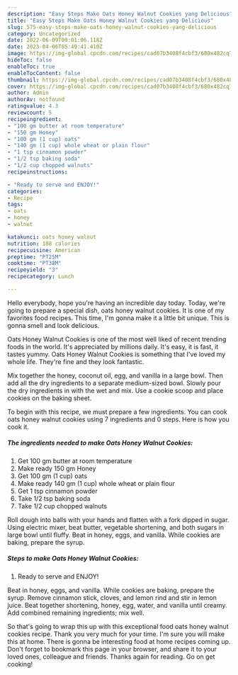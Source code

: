 ```yaml
---
description: "Easy Steps Make Oats Honey Walnut Cookies yang Delicious"
title: "Easy Steps Make Oats Honey Walnut Cookies yang Delicious"
slug: 575-easy-steps-make-oats-honey-walnut-cookies-yang-delicious
category: Uncategorized
date: 2022-06-09T09:01:06.118Z
date: 2023-04-06T05:49:41.410Z
image: https://img-global.cpcdn.com/recipes/cad07b3408f4cbf3/680x482cq70/oats-honey-walnut-cookies-recipe-main-photo.jpg
hideToc: false
enableToc: true
enableTocContent: false
thumbnail: https://img-global.cpcdn.com/recipes/cad07b3408f4cbf3/680x482cq70/oats-honey-walnut-cookies-recipe-main-photo.jpg
cover: https://img-global.cpcdn.com/recipes/cad07b3408f4cbf3/680x482cq70/oats-honey-walnut-cookies-recipe-main-photo.jpg
author: Admin
authorAv: notfound
ratingvalue: 4.3
reviewcount: 5
recipeingredient:
- "100 gm butter at room temperature"
- "150 gm Honey"
- "100 gm (1 cup) oats"
- "140 gm (1 cup) whole wheat or plain flour"
- "1 tsp cinnamon powder"
- "1/2 tsp baking soda"
- "1/2 cup chopped walnuts"
recipeinstructions:

- "Ready to serve and ENJOY!"
categories:
- Recipe
tags:
- oats
- honey
- walnut

katakunci: oats honey walnut 
nutrition: 108 calories
recipecuisine: American
preptime: "PT25M"
cooktime: "PT38M"
recipeyield: "3"
recipecategory: Lunch

---
```



Hello everybody, hope you're having an incredible day today. Today, we're going to prepare a special dish, oats honey walnut cookies. It is one of my favorites food recipes. This time, I'm gonna make it a little bit unique. This is gonna smell and look delicious.

Oats Honey Walnut Cookies is one of the most well liked of recent trending foods in the world. It's appreciated by millions daily. It's easy, it is fast, it tastes yummy. Oats Honey Walnut Cookies is something that I've loved my whole life. They're fine and they look fantastic.

Mix together the honey, coconut oil, egg, and vanilla in a large bowl. Then add all the dry ingredients to a separate medium-sized bowl. Slowly pour the dry ingredients in with the wet and mix. Use a cookie scoop and place cookies on the baking sheet.


To begin with this recipe, we must prepare a few ingredients. You can cook oats honey walnut cookies using 7 ingredients and 0 steps. Here is how you cook it.

<!--inarticleads1-->

##### The ingredients needed to make Oats Honey Walnut Cookies:

1. Get 100 gm butter at room temperature
1. Make ready 150 gm Honey
1. Get 100 gm (1 cup) oats
1. Make ready 140 gm (1 cup) whole wheat or plain flour
1. Get 1 tsp cinnamon powder
1. Take 1/2 tsp baking soda
1. Take 1/2 cup chopped walnuts


Roll dough into balls with your hands and flatten with a fork dipped in sugar. Using electric mixer, beat butter, vegetable shortening, and both sugars in large bowl until fluffy. Beat in honey, eggs, and vanilla. While cookies are baking, prepare the syrup. 

<!--inarticleads2-->

##### Steps to make Oats Honey Walnut Cookies:


1. Ready to serve and ENJOY!

Beat in honey, eggs, and vanilla. While cookies are baking, prepare the syrup. Remove cinnamon stick, cloves, and lemon rind and stir in lemon juice. Beat together shortening, honey, egg, water, and vanilla until creamy. Add combined remaining ingredients; mix well. 

So that's going to wrap this up with this exceptional food oats honey walnut cookies recipe. Thank you very much for your time. I'm sure you will make this at home. There is gonna be interesting food at home recipes coming up. Don't forget to bookmark this page in your browser, and share it to your loved ones, colleague and friends. Thanks again for reading. Go on get cooking!
